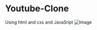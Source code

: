 # Youtube-Clone
Using html and css and JavaSript
![Image](https://github.com/user-attachments/assets/62f4c101-2e74-45c9-92bc-729e7b88ffce)
